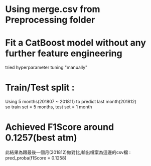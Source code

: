 # Using merge.csv from Preprocessing folder
# Fit a CatBoost model without any further feature engineering
tried hyperparameter tuning "manually"

# Train/Test split :
Using 5 months(201807 ~ 201811) to predict last month(201812)  
so train set = 5 months, test set = 1 month

# Achieved F1Score around 0.1257(best atm)
此結果為跟最後一個月(201812)做對比,輸出檔案為這邊的csv檔 : pred_proba(f1Score = 0.1258)
